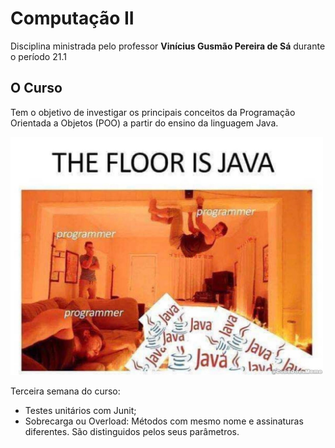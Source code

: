 # Computação II

Disciplina ministrada pelo professor <b>Vinícius Gusmão Pereira de Sá</b> durante o período 21.1

## O Curso
Tem o objetivo de investigar os principais conceitos da Programação Orientada a Objetos (POO) a partir do ensino da linguagem Java.

<img src="../_images/java.jpg" width="500px" alt=""/>

Terceira semana do curso:
- Testes unitários com Junit;
- Sobrecarga ou Overload:
Métodos com mesmo nome e assinaturas diferentes. São distinguidos pelos seus parâmetros.

